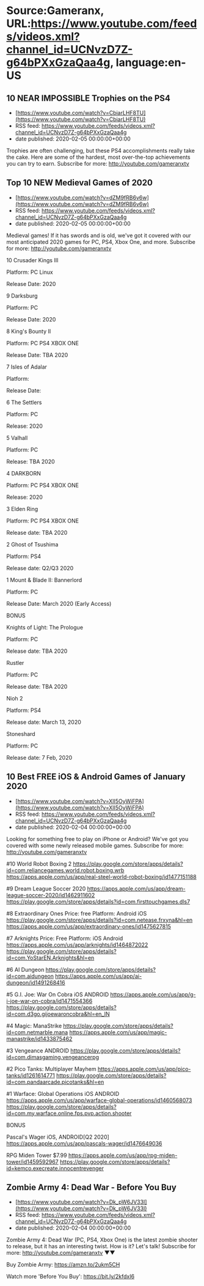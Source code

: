 # Source:Gameranx, URL:https://www.youtube.com/feeds/videos.xml?channel_id=UCNvzD7Z-g64bPXxGzaQaa4g, language:en-US

## 10 NEAR IMPOSSIBLE Trophies on the PS4
 - [https://www.youtube.com/watch?v=CbiarLHF8TU](https://www.youtube.com/watch?v=CbiarLHF8TU)
 - RSS feed: https://www.youtube.com/feeds/videos.xml?channel_id=UCNvzD7Z-g64bPXxGzaQaa4g
 - date published: 2020-02-05 00:00:00+00:00

Trophies are often challenging, but these PS4 accomplishments really take the cake. Here are some of the hardest, most over-the-top achievements you can try to earn.
Subscribe for more: http://youtube.com/gameranxtv

## Top 10 NEW Medieval Games of 2020
 - [https://www.youtube.com/watch?v=dZM9fRB6v6w](https://www.youtube.com/watch?v=dZM9fRB6v6w)
 - RSS feed: https://www.youtube.com/feeds/videos.xml?channel_id=UCNvzD7Z-g64bPXxGzaQaa4g
 - date published: 2020-02-05 00:00:00+00:00

Medieval games! If it has swords and is old, we've got it covered with our most anticipated 2020 games for PC, PS4, Xbox One, and more.
Subscribe for more: http://youtube.com/gameranxtv

10 Crusader Kings III

Platform: PC Linux

Release Date: 2020




9 Darksburg

Platform: PC

Release Date: 2020




8 King's Bounty II

Platform: PC PS4 XBOX ONE

Release Date: TBA 2020




7 Isles of Adalar

Platform:

Release Date:




6 The Settlers

Platform: PC

Release: 2020




5 Valhall

Platform: PC

Release: TBA 2020



4 DARKBORN

Platform: PC PS4 XBOX ONE

Release: 2020




3 Elden Ring

Platform: PC PS4 XBOX ONE

Release date: TBA 2020




2 Ghost of Tsushima

Platform: PS4

Release date:  Q2/Q3 2020




1 Mount & Blade II: Bannerlord

Platform: PC

Release Date: March 2020 (Early Access)



BONUS



Knights of Light: The Prologue

Platform: PC

Release date: TBA 2020




Rustler

Platform: PC

Release date: TBA 2020



Nioh 2

Platform: PS4

Release date: March 13, 2020




Stoneshard

Platform: PC 

Release date: 7 Feb, 2020

## 10 Best FREE iOS & Android Games of January 2020
 - [https://www.youtube.com/watch?v=XlI5OyWiFPA](https://www.youtube.com/watch?v=XlI5OyWiFPA)
 - RSS feed: https://www.youtube.com/feeds/videos.xml?channel_id=UCNvzD7Z-g64bPXxGzaQaa4g
 - date published: 2020-02-04 00:00:00+00:00

Looking for something free to play on iPhone or Android? We've got you covered with some newly released mobile games.
Subscribe for more: http://youtube.com/gameranxtv

#10 World Robot Boxing 2
https://play.google.com/store/apps/details?id=com.reliancegames.world.robot.boxing.wrb
https://apps.apple.com/us/app/real-steel-world-robot-boxing/id1477151188

#9 Dream League Soccer 2020
https://apps.apple.com/us/app/dream-league-soccer-2020/id1462911602
https://play.google.com/store/apps/details?id=com.firsttouchgames.dls7

#8 Extraordinary Ones
Price: free
Platform: Android iOS
https://play.google.com/store/apps/details?id=com.netease.frxyna&hl=en
https://apps.apple.com/us/app/extraordinary-ones/id1475627815


#7 Arknights
Price: Free
Platform: iOS Android
https://apps.apple.com/us/app/arknights/id1464872022
https://play.google.com/store/apps/details?id=com.YoStarEN.Arknights&hl=en


#6 AI Dungeon
https://play.google.com/store/apps/details?id=com.aidungeon
https://apps.apple.com/us/app/ai-dungeon/id1491268416


#5 G.I. Joe: War On Cobra
iOS ANDROID
https://apps.apple.com/us/app/g-i-joe-war-on-cobra/id1471554366
https://play.google.com/store/apps/details?id=com.d3go.gijoewaroncobra&hl=en_IN

#4 Magic: ManaStrike
https://play.google.com/store/apps/details?id=com.netmarble.mana
https://apps.apple.com/us/app/magic-manastrike/id1433875462

#3 Vengeance
ANDROID
https://play.google.com/store/apps/details?id=com.dimasgaming.vengeancerpg

#2 Pico Tanks: Multiplayer Mayhem
https://apps.apple.com/us/app/pico-tanks/id1261614771
https://play.google.com/store/apps/details?id=com.pandaarcade.picotanks&hl=en

#1 Warface: Global Operations
iOS ANDROID
https://apps.apple.com/us/app/warface-global-operations/id1460568073
https://play.google.com/store/apps/details?id=com.my.warface.online.fps.pvp.action.shooter



BONUS

Pascal's Wager
iOS, ANDROID[Q2 2020]
https://apps.apple.com/us/app/pascals-wager/id1476649036

RPG Miden Tower
$7.99
https://apps.apple.com/us/app/rpg-miden-tower/id1459592967
https://play.google.com/store/apps/details?id=kemco.execreate.innocentrevenger

## Zombie Army 4: Dead War - Before You Buy
 - [https://www.youtube.com/watch?v=Dk_pW6JV33I](https://www.youtube.com/watch?v=Dk_pW6JV33I)
 - RSS feed: https://www.youtube.com/feeds/videos.xml?channel_id=UCNvzD7Z-g64bPXxGzaQaa4g
 - date published: 2020-02-04 00:00:00+00:00

Zombie Army 4: Dead War (PC, PS4, Xbox One) is the latest zombie shooter to release, but it has an interesting twist. How is it? Let's talk!
Subscribe for more: http://youtube.com/gameranxtv ▼▼

Buy Zombie Army: https://amzn.to/2ukm5CH

Watch more 'Before You Buy': https://bit.ly/2kfdxI6

